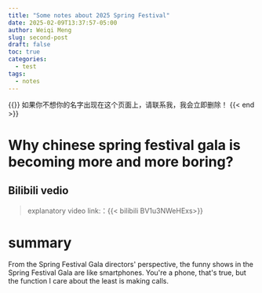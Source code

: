 ```yaml
---
title: "Some notes about 2025 Spring Festival"
date: 2025-02-09T13:37:57-05:00
author: Weiqi Meng
slug: second-post
draft: false
toc: true
categories:
  - test
tags:
  - notes
---
```


{{<block class="caution" >}}
如果你不想你的名字出现在这个页面上，请联系我，我会立即删除！
{{< end >}}




# Why chinese spring festival gala is becoming more and more boring?

## Bilibili vedio

> explanatory video link:：{{< bilibili  BV1u3NWeHExs>}}



# summary

From the Spring Festival Gala directors' perspective, the funny shows in the Spring Festival Gala are like smartphones. You're a phone, that's true, but the function I care about the least is making calls. 


